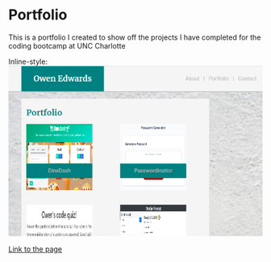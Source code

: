 # Portfolio
This is a portfolio I created to show off the projects I have completed for the coding bootcamp at UNC Charlotte


Inline-style: 
![](Assets/images/ReadMeScreenshot.PNG "Portfolio section")

[Link to the page](https://ivyparade.github.io/Portfolio/)
